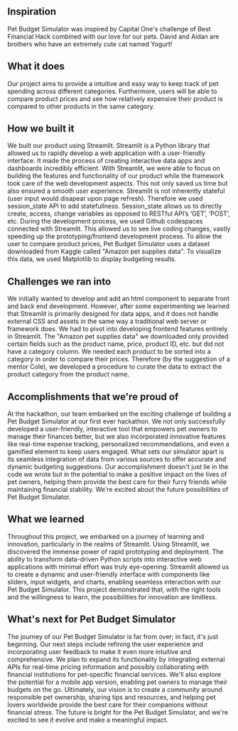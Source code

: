 ## Inspiration
Pet Budget Simulator was inspired by Capital One's challenge of Best Financial Hack combined with our love for our pets. David and Aidan are brothers who have an extremely cute cat named Yogurt!
## What it does
Our project aims to provide a intuitive and easy way to keep track of pet spending across different categories. Furthermore, users will be able to compare product prices and see how relatively expensive their product is compared to other products in the same category.
## How we built it
We built our product using Streamlit. Streamlit is a Python library that allowed us to rapidly develop a web application with a user-friendly interface. It made the process of creating interactive data apps and dashboards incredibly efficient. With Streamlit, we were able to focus on building the features and functionality of our product while the framework took care of the web development aspects. This not only saved us time but also ensured a smooth user experience.
Streamlit is not inherently stateful (user input would disapear upon page refresh). Therefore we used session_state API to add statefullness. Session_state allows us to directly create, access, change variables as opposed to RESTful API’s ‘GET’, ‘POST’, etc.
During the development process, we used Github codespaces connected with Streamlit. This allowed us to see live coding changes, vastly speeding up the prototyping/frontend development process.
To allow the user to compare product prices, Pet Budget Simulator uses a dataset downloaded from Kaggle called "Amazon pet supplies data". To visualize this data, we used Matplotlib to display budgeting results.
## Challenges we ran into
We initially wanted to develop and add an html component to separate front and back end development. However, after some experimenting we learned that Streamlit is primarily designed for data apps, and it does not handle external CSS and assets in the same way a traditional web server or framework does. We had to pivot into developing frontend features entirely in Streamlit.
The "Amazon pet supplies data" we downloaded only provided certain fields such as the product name, price, product ID, etc. but did not have a category column. We needed each product to be sorted into a category in order to compare their prices. Therefore (by the suggestion of a mentor Cole), we developed a procedure to curate the data to extract the product category from the product name. 
## Accomplishments that we're proud of
 At the hackathon, our team embarked on the exciting challenge of building a Pet Budget Simulator at our first ever hackathon. We not only successfully developed a user-friendly, interactive tool that empowers pet owners to manage their finances better, but we also incorporated innovative features like real-time expense tracking, personalized recommendations, and even a gamified element to keep users engaged. What sets our simulator apart is its seamless integration of data from various sources to offer accurate and dynamic budgeting suggestions. Our accomplishment doesn't just lie in the code we wrote but in the potential to make a positive impact on the lives of pet owners, helping them provide the best care for their furry friends while maintaining financial stability. We're excited about the future possibilities of Pet Budget Simulator.
## What we learned
Throughout this project, we embarked on a journey of learning and innovation, particularly in the realms of Streamlit. Using Streamlit, we discovered the immense power of rapid prototyping and deployment. The ability to transform data-driven Python scripts into interactive web applications with minimal effort was truly eye-opening. Streamlit allowed us to create a dynamic and user-friendly interface with components like sliders, input widgets, and charts, enabling seamless interaction with our Pet Budget Simulator. This project demonstrated that, with the right tools and the willingness to learn, the possibilities for innovation are limitless.
## What's next for Pet Budget Simulator
The journey of our Pet Budget Simulator is far from over; in fact, it's just beginning. Our next steps include refining the user experience and incorporating user feedback to make it even more intuitive and comprehensive. We plan to expand its functionality by integrating external APIs for real-time pricing information and possibly collaborating with financial institutions for pet-specific financial services. We'll also explore the potential for a mobile app version, enabling pet owners to manage their budgets on the go. Ultimately, our vision is to create a community around responsible pet ownership, sharing tips and resources, and helping pet lovers worldwide provide the best care for their companions without financial stress. The future is bright for the Pet Budget Simulator, and we're excited to see it evolve and make a meaningful impact.

